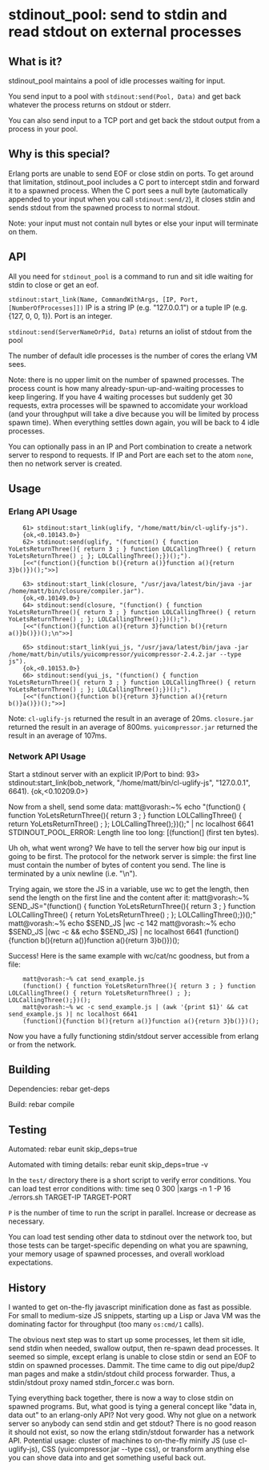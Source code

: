 stdinout_pool: send to stdin and read stdout on external processes
==================================================================

What is it?
-----------
stdinout_pool maintains a pool of idle processes waiting for input.

You send input to a pool with `stdinout:send(Pool, Data)` and get back whatever
the process returns on stdout or stderr.

You can also send input to a TCP port and get back the stdout output from a
process in your pool.

Why is this special?
--------------------
Erlang ports are unable to send EOF or close stdin on ports.  To get around
that limitation, stdinout_pool includes a C port to intercept stdin and 
forward it to a spawned process.  When the C port sees a null byte
(automatically appended to your input when you call `stdinout:send/2`), it
closes stdin and sends stdout from the spawned process to normal stdout.

Note: your input must not contain null bytes or else your input will terminate
on them.

API
---
All you need for `stdinout_pool` is a command to run and sit idle waiting for
stdin to close or get an eof.

`stdinout:start_link(Name, CommandWithArgs, [IP, Port, [NumberOfProcesses]])`
IP is a string IP (e.g. "127.0.0.1") or a tuple IP (e.g. {127, 0, 0, 1}).
Port is an integer.

`stdinout:send(ServerNameOrPid, Data)` returns an iolist of stdout from the pool

The number of default idle processes is the number of cores the erlang VM sees.

Note: there is no upper limit on the number of spawned processes. 
The process count is how
many already-spun-up-and-waiting processes to keep lingering.  If you have 4
waiting processes but suddenly get 30 requests, extra processes will be spawned
to accomidate your workload (and your throughput will take a dive because you
will be limited by process spawn time).  When everything settles down again, you will be back to 4 idle processes.

You can optionally pass in an IP and Port combination to create a network
server to respond to requests.  If IP and Port are each set to the atom `none`,
then no network server is created.

Usage
-----
### Erlang API Usage
        61> stdinout:start_link(uglify, "/home/matt/bin/cl-uglify-js").
        {ok,<0.10143.0>}
        62> stdinout:send(uglify, "(function() { function YoLetsReturnThree(){ return 3 ; } function LOLCallingThree() { return YoLetsReturnThree() ; }; LOLCallingThree();})();").
        [<<"(function(){function b(){return a()}function a(){return 3}b()})();">>]

        63> stdinout:start_link(closure, "/usr/java/latest/bin/java -jar /home/matt/bin/closure/compiler.jar").
        {ok,<0.10149.0>}
        64> stdinout:send(closure, "(function() { function YoLetsReturnThree(){ return 3 ; } function LOLCallingThree() { return YoLetsReturnThree() ; }; LOLCallingThree();})();").
        [<<"(function(){function a(){return 3}function b(){return a()}b()})();\n">>]

        65> stdinout:start_link(yui_js, "/usr/java/latest/bin/java -jar /home/matt/bin/utils/yuicompressor/yuicompressor-2.4.2.jar --type js").
        {ok,<0.10153.0>}
        66> stdinout:send(yui_js, "(function() { function YoLetsReturnThree(){ return 3 ; } function LOLCallingThree() { return YoLetsReturnThree() ; }; LOLCallingThree();})();").
        [<<"(function(){function b(){return 3}function a(){return b()}a()})();">>]


Note: `cl-uglify-js` returned the result in an average of 20ms.
`closure.jar` returned the result in an average of 800ms.
`yuicompressor.jar` returned the result in an average of 107ms.

### Network API Usage
Start a stdinout server with an explicit IP/Port to bind:
        93> stdinout:start_link(bob_network, "/home/matt/bin/cl-uglify-js", "127.0.0.1", 6641).
        {ok,<0.10209.0>}  

Now from a shell, send some data:
        matt@vorash:~% echo "(function() { function YoLetsReturnThree(){ return 3 ; } function LOLCallingThree() { return YoLetsReturnThree() ; }; LOLCallingThree();})();" | nc localhost 6641
        STDINOUT_POOL_ERROR: Length line too long: [(function(] (first ten bytes).

Uh oh, what went wrong?  We have to tell the server how big our input is going
to be first.  The protocol for the network server is simple: the first line
must contain the number of bytes of content you send.  The line is terminated
by a unix newline (i.e. "\n").

Trying again, we store the JS in a variable, use wc to get the length, then
send the length on the first line and the content after it:
        matt@vorash:~% SEND_JS="(function() { function YoLetsReturnThree(){ return 3 ; } function LOLCallingThree() { return YoLetsReturnThree() ; }; LOLCallingThree();})();"
        matt@vorash:~% echo $SEND_JS |wc -c
        142
        matt@vorash:~% echo $SEND_JS |(wc -c && echo $SEND_JS) | nc localhost 6641
        (function(){function b(){return a()}function a(){return 3}b()})();

Success!  Here is the same example with wc/cat/nc goodness, but from a file:

        matt@vorash:~% cat send_example.js
        (function() { function YoLetsReturnThree(){ return 3 ; } function LOLCallingThree() { return YoLetsReturnThree() ; }; LOLCallingThree();})();
        matt@vorash:~% wc -c send_example.js | (awk '{print $1}' && cat send_example.js )| nc localhost 6641
        (function(){function b(){return a()}function a(){return 3}b()})();


Now you have a fully functioning stdin/stdout server accessible from erlang
or from the network.


Building
--------
Dependencies:
        rebar get-deps

Build:
        rebar compile


Testing
-------
Automated:
        rebar eunit skip_deps=true

Automated with timing details:
        rebar eunit skip_deps=true -v

In the `test/` directory there is a short script to verify error conditions.
You can load test error conditions with:
        time seq 0 300 |xargs -n 1 -P 16 ./errors.sh TARGET-IP TARGET-PORT

`P` is the number of time to run the script in parallel.  Increase or decrease
as necessary.

You can load test sending other data to stdinout over the network too, but 
those tests can be target-specific depending on what you are spawning, your
memory usage of spawned processes, and overall workload expectations.


History
-------
I wanted to get on-the-fly javascript minification done as fast as possible.
For small to medium-size JS snippets, starting up a Lisp or Java VM was
the dominating factor for throughput (too many `os:cmd/1` calls).

The obvious next step was to start up some processes, let them sit idle, 
send stdin when needed, swallow output, then re-spawn dead processes.
It seemed so simple,
except erlang is unable to close stdin or send an EOF to stdin on spawned
processes.  Dammit.  The time came to dig out pipe/dup2 man pages and
make a stdin/stdout child process forwarder.  Thus, a stdin/stdout
proxy named stdin_forcer.c was born.

Tying everything back together, there is now a way to close stdin on spawned
programs.  But, what good is tying a general
concept like "data in, data out" to an erlang-only API?  Not very good.  Why
not glue on a network server so anybody can send stdin and get stdout?  There
is no good reason it should not exist, so now the erlang stdin/stdout forwarder
has a network API.  Potential usage: cluster of machines to on-the-fly minify
JS (use cl-uglify-js), CSS (yuicompressor.jar --type css), or transform 
anything else you can shove data into and get something useful back out.
